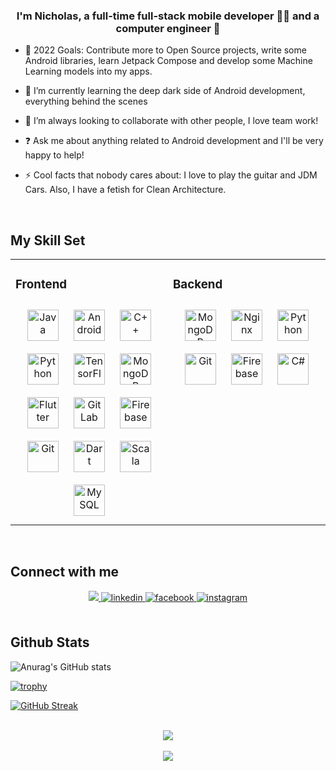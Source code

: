  ### <div align="center">I'm Nicholas, a full-time full-stack mobile developer 👨‍💻 and a computer engineer 🚀</div>  
  

- 🥅 2022 Goals: Contribute more to Open Source projects, write some Android libraries, learn Jetpack Compose and develop some Machine Learning models into my apps.  
  

- 🌱 I’m currently learning the deep dark side of Android development, everything behind the scenes  
  

- 👯 I’m always looking to collaborate with other people, I love team work!  
  

- ❓ Ask me about anything related to Android development and I'll be very happy to help!  
  

- ⚡ Cool facts that nobody cares about: I love to play the guitar and JDM Cars. Also, I have a fetish for Clean Architecture.  
  

<br/>  


## My Skill Set  
<table><tr><td valign="top" width="33%">



### Frontend  
<div align="center">  
<img style="margin: 10px" src="https://profilinator.rishav.dev/skills-assets/java-original-wordmark.svg" alt="Java" height="50" />  
<img style="margin: 10px" src="https://profilinator.rishav.dev/skills-assets/android-original-wordmark.svg" alt="Android" height="50" />  
<img style="margin: 10px" src="https://profilinator.rishav.dev/skills-assets/cplusplus-original.svg" alt="C++" height="50" />  
<img style="margin: 10px" src="https://profilinator.rishav.dev/skills-assets/python-original.svg" alt="Python" height="50" />  
<img style="margin: 10px" src="https://profilinator.rishav.dev/skills-assets/tensorflow-icon.svg" alt="TensorFlow" height="50" />  
<img style="margin: 10px" src="https://profilinator.rishav.dev/skills-assets/mongodb-original-wordmark.svg" alt="MongoDB" height="50" />  
<img style="margin: 10px" src="https://profilinator.rishav.dev/skills-assets/flutterio-icon.svg" alt="Flutter" height="50" />  
<img style="margin: 10px" src="https://profilinator.rishav.dev/skills-assets/gitlab.svg" alt="GitLab" height="50" />  
<img style="margin: 10px" src="https://profilinator.rishav.dev/skills-assets/firebase.png" alt="Firebase" height="50" />  
<img style="margin: 10px" src="https://profilinator.rishav.dev/skills-assets/git-scm-icon.svg" alt="Git" height="50" />  
<img style="margin: 10px" src="https://profilinator.rishav.dev/skills-assets/dartlang-icon.svg" alt="Dart" height="50" />  
<img style="margin: 10px" src="https://profilinator.rishav.dev/skills-assets/scala-original-wordmark.svg" alt="Scala" height="50" />  
<img style="margin: 10px" src="https://profilinator.rishav.dev/skills-assets/mysql-original-wordmark.svg" alt="MySQL" height="50" />  
</div>

</td><td valign="top" width="33%">



### Backend  
<div align="center">  
<img style="margin: 10px" src="https://profilinator.rishav.dev/skills-assets/mongodb-original-wordmark.svg" alt="MongoDB" height="50" />  
<img style="margin: 10px" src="https://profilinator.rishav.dev/skills-assets/nginx-original.svg" alt="Nginx" height="50" />  
<img style="margin: 10px" src="https://profilinator.rishav.dev/skills-assets/python-original.svg" alt="Python" height="50" />  
<img style="margin: 10px" src="https://profilinator.rishav.dev/skills-assets/git-scm-icon.svg" alt="Git" height="50" />  
<img style="margin: 10px" src="https://profilinator.rishav.dev/skills-assets/firebase.png" alt="Firebase" height="50" />  
<img style="margin: 10px" src="https://profilinator.rishav.dev/skills-assets/csharp-original.svg" alt="C#" height="50" />  
</div>

</td>

</tr></table>  

<br/>  


## Connect with me  
<div align="center">
<a href="https://gitlab.com/nicholasprevitali96" target="_blank">
<img src="https://img.shields.io/badge/gitlab-%2324292e.svg?&style=for-the-badge&logo=gitlab&logoColor=white alt=github style="margin-bottom: 5px;" />
</a>
<a href="https://linkedin.com/in/nicholas-previtali-660b83190" target="_blank">
<img src=https://img.shields.io/badge/linkedin-%231E77B5.svg?&style=for-the-badge&logo=linkedin&logoColor=white alt=linkedin style="margin-bottom: 5px;" />
</a>
<a href="https://www.facebook.com/nicholas.previtali.7" target="_blank">
<img src=https://img.shields.io/badge/facebook-%232E87FB.svg?&style=for-the-badge&logo=facebook&logoColor=white alt=facebook style="margin-bottom: 5px;" />
</a>
<a href="https://instagram.com/nicodiansk" target="_blank">
<img src=https://img.shields.io/badge/instagram-%23000000.svg?&style=for-the-badge&logo=instagram&logoColor=white alt=instagram style="margin-bottom: 5px;" />
</a>  
</div>  
  

<br/>  


## Github Stats  
![Anurag's GitHub stats](https://github-readme-stats.vercel.app/api?username=nicodiansk&show_icons=true&theme=aura) 

[![trophy](https://github-profile-trophy.vercel.app/?username=nicodiansk&theme=onedark)](https://github.com/ryo-ma/github-profile-trophy)  


[![GitHub Streak](http://github-readme-streak-stats.herokuapp.com?user=nicodiansk&theme=dark&date_format=M%20j%5B%2C%20Y%5D)](https://git.io/streak-stats)  


<br/>  

<div align="center"><img src="https://spotify-github-profile.vercel.app/api/view?uid=nicodiansk0&cover_image=true&theme=default" /></div>  

<br/>  

<div align="center">
<img src="https://komarev.com/ghpvc/?username=nicodiansk&&style=flat-square" align="center" />
</div>  

<br />
